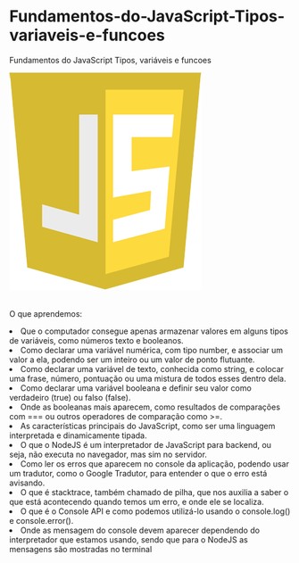 # Fundamentos-do-JavaScript-Tipos-variaveis-e-funcoes
Fundamentos do JavaScript Tipos, variáveis e funcoes

<img src="https://github.com/marcospatton/Fundamentos-do-JavaScript-Tipos-vari-veis-e-fun-es/blob/main/logoJavaScript.png"></a>
<br><br>


O que aprendemos:

<li>Que o computador consegue apenas armazenar valores em alguns tipos de variáveis, como números texto e booleanos.</li>
<li>Como declarar uma variável numérica, com tipo number, e associar um valor a ela, podendo ser um inteiro ou um valor de ponto flutuante.</li>
<li>Como declarar uma variável de texto, conhecida como string, e colocar uma frase, número, pontuação ou uma mistura de todos esses dentro dela.</li>
<li>Como declarar uma variável booleana e definir seu valor como verdadeiro (true) ou falso (false).</li>
<li>Onde as booleanas mais aparecem, como resultados de comparações com === ou outros operadores de comparação como >=.</li>
<li>As características principais do JavaScript, como ser uma linguagem interpretada e dinamicamente tipada.</li>
<li>O que o NodeJS é um interpretador de JavaScript para backend, ou seja, não executa no navegador, mas sim no servidor.</li>
<li>Como ler os erros que aparecem no console da aplicação, podendo usar um tradutor, como o Google Tradutor, para entender o que o erro está avisando.</li>
<li>O que é stacktrace, também chamado de pilha, que nos auxilia a saber o que está acontecendo quando temos um erro, e onde ele se localiza.</li>
<li>O que é o Console API e como podemos utilizá-lo usando o console.log() e console.error().</li>
<li>Onde as mensagem do console devem aparecer dependendo do interpretador que estamos usando, sendo que para o NodeJS as mensagens são mostradas no terminal</li>
